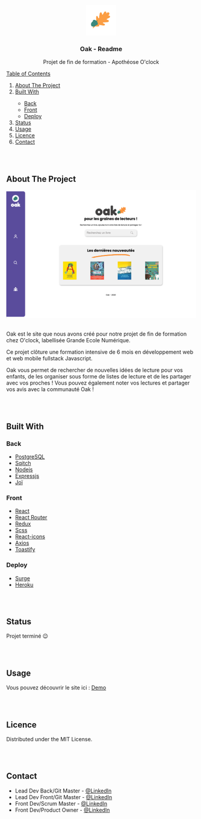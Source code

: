 
<br />
<p align="center">
  <a href="https://oak.surge.sh">
    <img src="./logo.png" alt="Logo" width="80" height="80">
  </a>

  <h3 align="center"><strong>Oak</strong> - Readme</h3>

  <p align="center">
    Projet de fin de formation - Apothéose O'clock
    <br />
    <a href="https://oak.surge.sh »><strong>Voir le projet »</strong></a>
    <br />
    <br />
  </p>
</p>



<!-- TABLE OF CONTENTS -->
<details open="open">
  <summary>Table of Contents</summary>
  
  <ol>
    <li><a href="#about-the-project">About The Project</a></li>
    <li><a href="#built-with">Built With</a></li>
        <ul>
          <li><a href="#built-with">Back</a></li>
          <li><a href="#built-with">Front</a></li>
          <li><a href="#built-with">Deploy</a></li>
        </ul>
    <li><a href="#status">Status</a></li>
    <li><a href="#usage">Usage</a></li>
    <li><a href="#licence">Licence</a></li>
    <li><a href="#contact">Contact</a></li>
  </ol>
</details>

<br>
<br>

## About The Project

![Homepage](/screenshot.png)
<br>
<br>

Oak est le site que nous avons créé pour notre projet de fin de formation chez O'clock, labellisée Grande Ecole Numérique.

Ce projet clôture une formation intensive de 6 mois en développement web et web mobile fullstack Javascript.

Oak vous permet de rechercher de nouvelles idées de lecture pour vos enfants, de les organiser sous forme de listes de lecture et de les partager avec vos proches !
Vous pouvez également noter vos lectures et partager vos avis avec la communauté Oak ! 

<br>
<br>

## Built With
### Back 

* [PostgreSQL](https://www.postgresql.org/)
* [Sqitch](https://sqitch.org/)
* [Nodejs](https://nodejs.org/)
* [Expressjs](https://expressjs.com/)
* [Joï](https://joi.dev/)

  
### Front

* [React](https://reactjs.org/)
* [React Router](https://www.npmjs.com/package/react-router-dom)
* [Redux](https://redux.js.org/)
* [Scss](https://sass-lang.com/)
* [React-icons](https://www.npmjs.com/package/react-icons)
* [Axios](https://www.npmjs.com/package/axios)
* [Toastify](https://www.npmjs.com/package/toastify)
  

### Deploy
* [Surge](https://surge.sh/)
* [Heroku](https://surge.sh/)


<br>
<br>

## Status
Projet terminé :wink:


<br>
<br>



## Usage

Vous pouvez découvrir le site ici : 
[Demo](https://oak.surge.sh)


<br>
<br>

## Licence

Distributed under the MIT License. 


<br>
<br>


## Contact

* Lead Dev Back/Git Master - [@LinkedIn](https://www.linkedin.com/in/monsieurz/)
* Lead Dev Front/Git Master - [@LinkedIn](https://www.linkedin.com/in/nicolas-pellan/)
* Front Dev/Scrum Master - [@LinkedIn](https://www.linkedin.com/in/marina-garibotti/) 
* Front Dev/Product Owner - [@LinkedIn](https://www.linkedin.com/in/aureliasegarra/) 







 